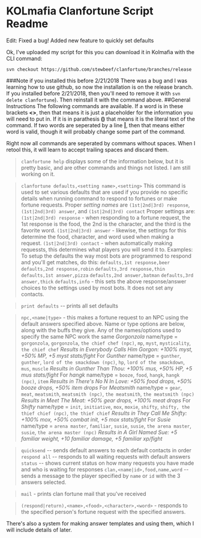 # KOLmafia Clanfortune Script Readme
Edit: Fixed a bug!  Added new feature to quickly set defaults

Ok, I've uploaded my script for this you can download it in Kolmafia with the CLI command:

`svn checkout https://github.com/stewbeef/clanfortune/branches/release`

###Note if you installed this before 2/21/2018
There was a bug and I was learning how to use github, so now the installation is on the release branch.  If you installed before 2/21/2018, then you'll need to remove it with `svn delete clanfortune`).  Then reinstall it with the command above.
##General Instructions
The following commands are available.  If a word is in these brackets **<>**, then that means it is just a placeholder for the information you will need to put in.  If it is in parathesis **()** that means it is the literal text of the command. If two words are seperated by a line **|**, then that means either word is valid, though it will probably change some part of the command.

Right now all commands are seperated by commans without spaces.  When I retool this, it will learn to accept trailing spaces and discard them.

> `clanfortune help`
  displays some of the information below, but it is pretty basic, and are other commands and things not listed.  I am still working on it.
  
> `clanfortune defaults,<setting name>,<setting>`
  This command is used to set various defaults that are used if you provide no specific details when running command to respond to fortunes or make fortune requests.
  Proper *setting names* are `(1st|2nd|3rd) response`, `(1st|2nd|3rd) answer`, and `(1st|2nd|3rd) contact`
  Proper settings are:
      `(1st|2nd|3rd) response` - when responding to a fortune request, the 1st response is the food, the 2nd is the character, and the third is the favorite word.
      `(1st|2nd|3rd) answer` - likewise, the settings for this determine the food, character, and word used when making a request.
      `(1st|2nd|3rd) contact` - when automatically making requessts, this determines what players you will send it to.
  Examples:  To setup the defaults the way most bots are programmed to respond and you'll get matches, do this:
    `defaults,1st response,beer`
    `defaults,2nd response,robin`
    `defaults,3rd response,thin`
    `defaults,1st answer,pizza`
    `defaults,2nd answer,batman`
    `defaults,3rd answer,thick`
> `defaults,info` - this sets the above response/answer choices to the settings used by most bots.  It does not set any contacts.

> `print defaults` -- prints all set defaults

> `npc,<name|type>` - this makes a fortune request to an NPC using the default answers specified above.
  Name or type options are below, along with the buffs they give.  Any of the names/options used to specify the same NPC work the same
    *Gorgonzola* name/type = `gorgonzola`, `gorgonzola`, `the chief chef (npc)`, `mp`, `myst`, `mysticality`, `the chief chef`
      *Results in Everybody Calls Him Gorgon: +100% myst, +50% MP, +5 myst stats/fight*
    For *Gunther* name/type = `gunther`, `gunther`, `lord of the smackdown (npc)`, `hp`, `lord of the smackdown`, `mus`, `muscle`
      *Results in Gunther Than Thou: +100% mus, +50% HP, +5 mus stats/fight*
    For *hangk* name/type = `booze`, `food`, `hangk`, `hangk (npc)`, `item`
      *Results in There's No N In Love: +50% food drops, +50% booze drops, +50% item drops*
    For *Meatsmith* name/type = `gear`, `meat`, `meatsmith`, `meatsmith (npc)`, `the meatsmith`, `the meatsmith (npc)`
      *Results in Meet The Meat: +50% gear drops, +100% meat drops*
    For *Shifty* name/type = `init`, `initiative`, `mox`, `moxie`, `shifty`, `shifty, the thief chief (npc)`, `the thief chief`
      *Results in They Call Me Shifty: +100% mox, +50% combat init, +5 mox stats/fight*
    For *Susie* name/type = `arena master`, `familiar`, `susie`, `susie`, `the arena master`, `susie`, `the arena master (npc)`
      *Results in A Girl Named Sue: +5 familiar weight, +10 familiar damage, +5 familiar xp/fight*

> `quicksend` -- sends default answers to each default contacts in order
> `respond all` -- responds to all waiting requests with default answers
> `status` -- shows current status on how many requests you have made and who is waiting for responses
> `clan,<name|id>,food,name,word` -- sends a message to the player specified by `name` or `id` with the 3 answers selected.

> `mail` - prints clan fortune mail that you've received

> `(respond|return),<name>,<food>,<character>,<word>`  - responds to the specified person's fortune request with the specified answers.

There's also a system for making answer templates and using them, which I will include details of later.


